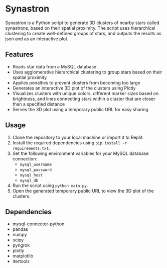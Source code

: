 # Synastron

Synastron is a Python script to generate 3D clusters of nearby stars called synastrons, based on their spatial proximity. The script uses hierarchical clustering to create well-defined groups of stars, and outputs the results as json and as an interactive plot.

## Features

- Reads star data from a MySQL database
- Uses agglomerative hierarchical clustering to group stars based on their spatial proximity
- Applies penalties to prevent clusters from becoming too large
- Generates an interactive 3D plot of the clusters using Plotly
- Visualizes clusters with unique colors, different marker sizes based on brightness, and lines connecting stars within a cluster that are closer than a specified distance
- Serves the 3D plot using a temporary public URL for easy sharing

## Usage

1. Clone the repository to your local machine or import it to Replit.
2. Install the required dependencies using `pip install -r requirements.txt`.
3. Set the following environment variables for your MySQL database connection:
   - `mysql_username`
   - `mysql_password`
   - `mysql_host`
   - `mysql_db`
4. Run the script using `python main.py`.
5. Open the generated temporary public URL to view the 3D plot of the clusters.

## Dependencies

- mysql-connector-python
- pandas
- numpy
- scipy
- pyngrok
- plotly
- matplotlib
- itertools

